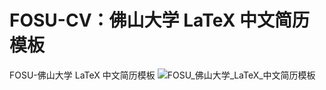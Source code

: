 # FOSU-CV：佛山大学 LaTeX 中文简历模板
FOSU-佛山大学 LaTeX 中文简历模板
![FOSU_佛山大学_LaTeX_中文简历模板](https://github.com/user-attachments/assets/62a86fa0-de0c-406d-bcef-c34606754d6c)
